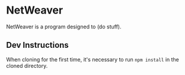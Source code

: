 # NetWeaver

NetWeaver is a program designed to (do stuff).

## Dev Instructions

When cloning for the first time, it's necessary to run `npm install` in the cloned directory. 
